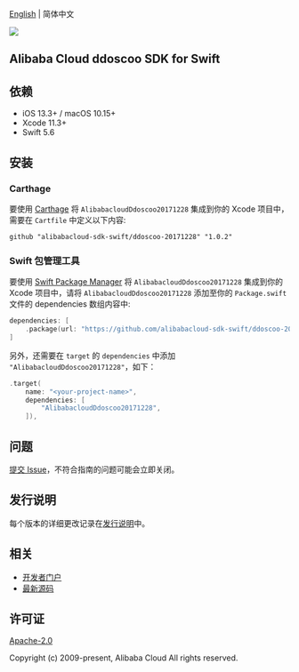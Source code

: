 [English](README.md) | 简体中文

![](https://aliyunsdk-pages.alicdn.com/icons/AlibabaCloud.svg)

## Alibaba Cloud ddoscoo SDK for Swift

## 依赖

- iOS 13.3+ / macOS 10.15+
- Xcode 11.3+
- Swift 5.6

## 安装

### Carthage

要使用 [Carthage](https://github.com/Carthage/Carthage) 将 `AlibabacloudDdoscoo20171228` 集成到你的 Xcode 项目中，需要在 `Cartfile` 中定义以下内容:

```ogdl
github "alibabacloud-sdk-swift/ddoscoo-20171228" "1.0.2"
```

### Swift 包管理工具

要使用 [Swift Package Manager](https://swift.org/package-manager/) 将 `AlibabacloudDdoscoo20171228` 集成到你的 Xcode 项目中，请将 `AlibabacloudDdoscoo20171228` 添加至你的 `Package.swift` 文件的 dependencies 数组内容中:

```swift
dependencies: [
    .package(url: "https://github.com/alibabacloud-sdk-swift/ddoscoo-20171228.git", from: "1.0.2")
]
```

另外，还需要在 `target` 的 `dependencies` 中添加 `"AlibabacloudDdoscoo20171228"`，如下：

```swift
.target(
    name: "<your-project-name>",
    dependencies: [
        "AlibabacloudDdoscoo20171228",
    ]),
```

## 问题

[提交 Issue](https://github.com/alibabacloud-sdk-swift/ddoscoo-20171228/issues/new)，不符合指南的问题可能会立即关闭。

## 发行说明

每个版本的详细更改记录在[发行说明](./ChangeLog.txt)中。

## 相关

* [开发者门户](https://next.api.aliyun.com/home)
* [最新源码](https://github.com/alibabacloud-sdk-swift/ddoscoo-20171228)

## 许可证

[Apache-2.0](http://www.apache.org/licenses/LICENSE-2.0)

Copyright (c) 2009-present, Alibaba Cloud All rights reserved.

